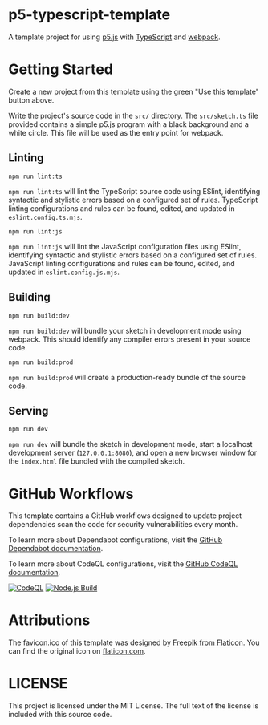 # p5-typescript-template

A template project for using
[p5.js](https://p5js.org/)
with
[TypeScript](https://www.typescriptlang.org/)
and
[webpack](https://webpack.js.org/).

# Getting Started

Create a new project from this template using the green "Use this template" button above.

Write the project's source code in the `src/` directory.
The `src/sketch.ts` file provided contains a simple p5.js program with a black background and a white circle.
This file will be used as the entry point for webpack.

## Linting

```shell
npm run lint:ts
```

`npm run lint:ts` will lint the TypeScript source code using ESlint, identifying syntactic and stylistic errors based on a configured set of rules.
TypeScript linting configurations and rules can be found, edited, and updated in `eslint.config.ts.mjs`.

```shell
npm run lint:js
```

`npm run lint:js` will lint the JavaScript configuration files using ESlint, identifying syntactic and stylistic errors based on a configured set of rules.
JavaScript linting configurations and rules can be found, edited, and updated in `eslint.config.js.mjs`.

## Building

```shell
npm run build:dev
```

`npm run build:dev` will bundle your sketch in development mode using webpack.
This should identify any compiler errors present in your source code.

```shell
npm run build:prod
```

`npm run build:prod` will create a production-ready bundle of the source code.

## Serving

```shell
npm run dev
```

`npm run dev` will bundle the sketch in development mode,
start a localhost development server (`127.0.0.1:8080`),
and open a new browser window for the `index.html` file bundled with the compiled sketch.

# GitHub Workflows

This template contains a GitHub workflows designed to update project dependencies scan the code for security vulnerabilities every month.

To learn more about Dependabot configurations, visit the
[GitHub Dependabot documentation](https://docs.github.com/en/code-security/dependabot).

To learn more about CodeQL configurations, visit the
[GitHub CodeQL documentation](https://codeql.github.com/docs/).

[![CodeQL](https://github.com/brittni-and-the-polar-bear/p5-typescript-template/actions/workflows/codeql.yml/badge.svg)](https://github.com/brittni-and-the-polar-bear/p5-typescript-template/actions/workflows/codeql.yml)
[![Node.js Build](https://github.com/brittni-and-the-polar-bear/p5-typescript-template/actions/workflows/node-js.yml/badge.svg)](https://github.com/brittni-and-the-polar-bear/p5-typescript-template/actions/workflows/node-js.yml)

# Attributions

The favicon.ico of this template was designed by
[Freepik from Flaticon](https://www.flaticon.com/free-icons/art).
You can find the original icon on
[flaticon.com](https://www.flaticon.com/free-icon/art_1756752?term=art&page=1&position=38&origin=search&related_id=1756752).

# LICENSE

This project is licensed under the MIT License.
The full text of the license is included with this source code.

